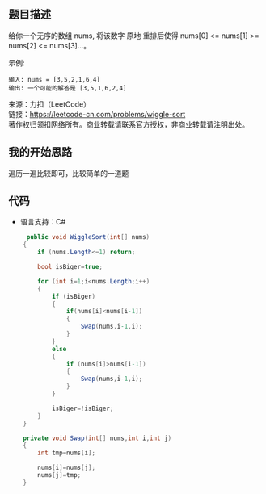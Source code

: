 ## 题目描述

给你一个无序的数组 nums, 将该数字 原地 重排后使得 nums[0] <= nums[1] >= nums[2] <= nums[3]...。

示例:
```
输入: nums = [3,5,2,1,6,4]
输出: 一个可能的解答是 [3,5,1,6,2,4]
```
来源：力扣（LeetCode）  
链接：https://leetcode-cn.com/problems/wiggle-sort  
著作权归领扣网络所有。商业转载请联系官方授权，非商业转载请注明出处。

## 我的开始思路

遍历一遍比较即可，比较简单的一道题

## 代码

- 语言支持：C#

```C#
     public void WiggleSort(int[] nums) 
    {
        if (nums.Length<=1) return;

        bool isBiger=true;

        for (int i=1;i<nums.Length;i++)
        {
            if (isBiger)
            {
                if(nums[i]<nums[i-1])
                {
                    Swap(nums,i-1,i);
                }
            }
            else
            {
                if (nums[i]>nums[i-1])
                {
                    Swap(nums,i-1,i);
                }
            }

            isBiger=!isBiger;
        }
    }

    private void Swap(int[] nums,int i,int j)
    {
        int tmp=nums[i];

        nums[i]=nums[j];
        nums[j]=tmp;
    }
```
